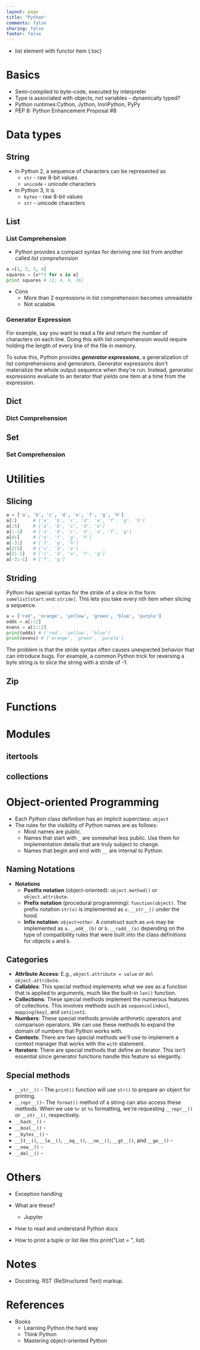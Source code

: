 ```yaml
---
layout: page
title: "Python"
comments: false
sharing: false
footer: false
---
```


* list element with functor item
{:toc}

# Basics

* Semi-compiled to byte-code, executed by interpreter
* Type is associated with objects, not variables - dynamically typed?
* Python runtimes:Cython, Jython, IronPython, PyPy
* PEP 8: Python Enhancement Proposal #8

# Data types

## String

* In Python 2, a sequence of characters can be represented as
	* `str` - raw 8-bit values
	* `unicode` - unicode characters
* In Python 3, it is
	* `bytes` - raw 8-bit values
	* `str` - unicode characters

## List

### List Comprehension

* Python provides a compact syntax for deriving one list from another called *list comprehension*

```python
a =[1, 2, 3, 4]
squares = [x**2 for x in a]
print squares # [1, 4, 9, 16]
```

* Cons
	* More than 2 expressions in list comprehension becomes unreadable
	* Not scalable.

### Generator Expression

For example, say you want to read a file and return the number of characters on each line. Doing this with list comprehension would require holding the length of every line of the file in memory.

To solve this, Python provides ***generator expressions***, a generalization of list comprehensions and generators. Generator expressions don't materialize the whole output sequence when they're run. Instead, generator expressions evaluate to an iterator that yields one item at a time from the expression.

## Dict

### Dict Comprehension

## Set

### Set Comprehension

# Utilities

## Slicing

```python
a = ['a', 'b', 'c', 'd', 'e', 'f', 'g', 'h']
a[:]      # ['a', 'b', 'c', 'd', 'e', 'f', 'g', 'h']
a[:5]     # ['a', 'b', 'c', 'd', 'e']
a[:-1]    # ['a', 'b', 'c', 'd', 'e', 'f', 'g']
a[4:]     # ['e', 'f', 'g', 'h']
a[-3:]    # ['f', 'g', 'h']
a[2:5]    # ['c', 'd', 'e']
a[2:-1]   # ['c', 'd', 'e', 'f', 'g']
a[-3:-1]  # ['f', 'g']
```
## Striding

Python has special syntax for the stride of a slice in the form `somelist[start:end:stride]`. This lets you take every nth item when slicing a sequence.

```python
a = ['red', 'orange', 'yellow', 'green', 'blue', 'purple']
odds = a[::2]
evens = a[1::2]
print(odds) # ['red', 'yellow', 'blue']
print(evens) # ['orange', 'green', 'purple']
```

The problem is that the stride syntax often causes unexpected behavior that can introduce bugs. For example, a common Python trick for reversing a byte string is to slice the string with a stride of -1.

## Zip

# Functions



# Modules

## itertools

## collections

# Object-oriented Programming

* Each Python class definition has an implicit superclass: `object`
* The rules for the visibility of Python names are as follows:
	* Most names are public.
	* Names that start with `_` are somewhat less public. Use them for implementation details that are truly subject to change.
	* Names that begin and end with `__` are internal to Python.

## Naming Notations

* **Notations**
	* **Postfix notation** (object-oriented): `object.method()` or `object.attribute`.
	* **Prefix notation** (procedural programming): `function(object)`. The prefix notation `str(x)` is implemented as `x.__str__()` under the hood.
	* **Infix notation**: `object+other`. A construct such as `a+b` may be implemented as `a.__add__(b)` or `b.__radd__(a)` depending on the type of compatibility rules that were built into the class definitions for objects `a` and `b`.

## Categories

* **Attribute Access**: E.g., `object.attribute = value` or `del object.attribute`.
* **Callables**: This special method implements what we see as a function that is applied to arguments, much like the built-in `len()` function.
* **Collections**: These special methods implement the numerous features of collections. This involves methods such as `sequence[index]`, `mapping[key]`, and `set1|set2`.
* **Numbers**: These special methods provide arithmetic operators and comparison operators. We can use these methods to expand the domain of numbers that Python works with.
* **Contexts**: There are two special methods we'll use to implement a context manager that works with the `with` statement.
* **Iterators**: There are special methods that define an iterator. This isn't essential since generator functions handle this feature so elegantly.

## Special methods

* `__str__()` - The `print()` function will use `str()` to prepare an object for printing.
* `__repr__()`- The `format()` method of a string can also access these methods. When we use `%r` or `%s` formatting, we're requesting `__repr__()` or `__str__()`, respectively.
* `__hash__()` -
* `__bool__()` -
* `__bytes__()` -
* `__lt__()`, `__le__()`, `__eq__()`, `__ne__()`, `__gt__()`, and `__ge__()` -
* `__new__()` -
* `__del__()` -

# Others

* Exception handling
* What are these?
	* Jupyter

* How to read and understand Python docs
* How to print a tuple or list like this print("List = ", list)

# Notes

* Docstring. RST (ReStructured Text) markup.





# References

* Books
	* Learning Python the hard way
	* Think Python
	* Mastering object-oriented Python

